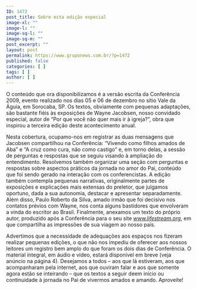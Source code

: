 ```yaml
---
ID: 1472
post_title: Sobre esta edição especial
image-xl: ""
image-l: ""
image-sq-l: ""
image-sq-m: ""
post_excerpt: ""
layout: post
permalink: https://www.gruponews.com.br/?p=1472
published: false
categories: [ ]
tags: [ ]
author: [ ]
---
```

<!-- p.p1 {margin: 0.0px 0.0px 0.0px 0.0px; text-align: justify; text-indent: 14.1px; line-height: 12.0px; font: 10.5px Georgia} -->O conteúdo que ora disponibilizamos é a versão escrita da Conferência 2009, evento realizado nos dias 05 e 06 de dezembro no sítio Vale da Águia, em Sorocaba, SP. Os textos, obviamente com pequenas adaptações, são bastante fiéis às exposições de Wayne Jacobsen, nosso convidado especial, autor de “Por que você não quer mais ir à igreja?”, obra que inspirou a terceira edição deste acontecimento anual.

Nesta cobertura, ocupamo-nos em registrar as duas mensagens que Jacobsen compartilhou na Conferência: “Vivendo como filhos amados de Aba” e “A cruz como cura, não como castigo” e, em torno delas, a sessão de perguntas e respostas que se seguiu visando à ampliação do entendimento. Resolvemos também organizar uma seção com perguntas e respostas sobre aspectos práticos da jornada no amor do Pai, conteúdo que foi sendo gerado na interação com os conferencistas. A edição também contempla pequenas narrativas, originalmente partes de exposições e explicações mais extensas do preletor, que julgamos oportuno, dada a sua autonomia, destacar e apresentar separadamente. Além disso, Paulo Roberto da Silva, amado irmão que foi decisivo nos contatos prévios com Wayne, nos conta alguns bastidores que envolveram a vinda do escritor ao Brasil. Finalmente, anexamos um texto do próprio autor, produzido após a Conferência para o seu site <em>www.lifestream.org</em>, em que compartilha as impressões de sua viagem ao nosso país.

Advertimos que a necessidade de adequações aos espaços nos fizeram realizar pequenas edições, o que não nos impediu de oferecer aos nossos leitores um registro bem amplo do que foram os dois dias de Conferência. O material integral, em áudio e vídeo, estará disponível em breve (veja anúncio na página 4). Desejamos a todos – aos que lá estiveram, aos que acompanharam pela internet, aos que ouviram falar e aos que somente agora estão se inteirando – que os textos a seguir deem início ou continuidade à jornada no Pai de vivermos amados e amando. Aproveite!

&nbsp;